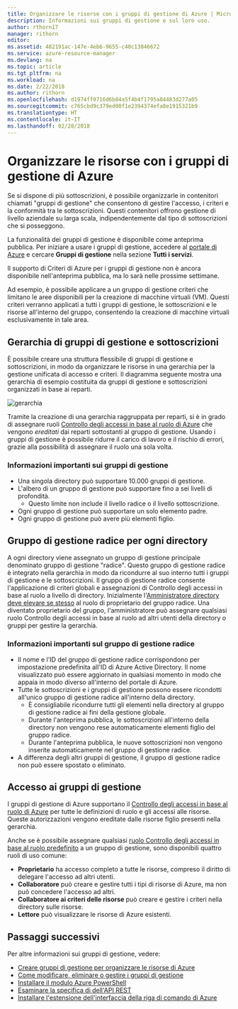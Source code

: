 ```yaml
---
title: Organizzare le risorse con i gruppi di gestione di Azure | Microsoft Docs
description: Informazioni sui gruppi di gestione e sul loro uso.
author: rthorn17
manager: rithorn
editor: 
ms.assetid: 482191ac-147e-4eb6-9655-c40c13846672
ms.service: azure-resource-manager
ms.devlang: na
ms.topic: article
ms.tgt_pltfrm: na
ms.workload: na
ms.date: 2/22/2018
ms.author: rithorn
ms.openlocfilehash: d1974ff9716d6b84a5f4b4f1795a84483d277a05
ms.sourcegitcommit: c765cbd9c379ed00f1e2394374efa8e1915321b9
ms.translationtype: HT
ms.contentlocale: it-IT
ms.lasthandoff: 02/28/2018
---
```

# <a name="organize-your-resources-with-azure-management-groups"></a>Organizzare le risorse con i gruppi di gestione di Azure 

Se si dispone di più sottoscrizioni, è possibile organizzarle in contenitori chiamati "gruppi di gestione" che consentono di gestire l'accesso, i criteri e la conformità tra le sottoscrizioni. Questi contenitori offrono gestione di livello aziendale su larga scala, indipendentemente dal tipo di sottoscrizioni che si posseggono.  

La funzionalità dei gruppi di gestione è disponibile come anteprima pubblica. Per iniziare a usare i gruppi di gestione, accedere al [portale di Azure](https://portal.azure.com) e cercare **Gruppi di gestione** nella sezione **Tutti i servizi**. 

Il supporto di Criteri di Azure per i gruppi di gestione non è ancora disponibile nell'anteprima pubblica, ma lo sarà nelle prossime settimane.  

Ad esempio, è possibile applicare a un gruppo di gestione criteri che limitano le aree disponibili per la creazione di macchine virtuali (VM). Questi criteri verranno applicati a tutti i gruppi di gestione, le sottoscrizioni e le risorse all'interno del gruppo, consentendo la creazione di macchine virtuali esclusivamente in tale area.

## <a name="hierarchy-of-management-groups-and-subscriptions"></a>Gerarchia di gruppi di gestione e sottoscrizioni 

È possibile creare una struttura flessibile di gruppi di gestione e sottoscrizioni, in modo da organizzare le risorse in una gerarchia per la gestione unificata di accesso e criteri. Il diagramma seguente mostra una gerarchia di esempio costituita da gruppi di gestione e sottoscrizioni organizzati in base ai reparti.    

![gerarchia](media/management-groups/MG_overview.png)

Tramite la creazione di una gerarchia raggruppata per reparti, si è in grado di assegnare ruoli [Controllo degli accessi in base al ruolo di Azure](../active-directory/role-based-access-control-what-is.md) che vengono *ereditati* dai reparti sottostanti al gruppo di gestione. Usando i gruppi di gestione è possibile ridurre il carico di lavoro e il rischio di errori, grazie alla possibilità di assegnare il ruolo una sola volta. 

### <a name="important-facts-about-management-groups"></a>Informazioni importanti sui gruppi di gestione
- Una singola directory può supportare 10.000 gruppi di gestione. 
- L'albero di un gruppo di gestione può supportare fino a sei livelli di profondità.
    - Questo limite non include il livello radice o il livello sottoscrizione.
- Ogni gruppo di gestione può supportare un solo elemento padre.
- Ogni gruppo di gestione può avere più elementi figlio. 

## <a name="root-management-group-for-each-directory"></a>Gruppo di gestione radice per ogni directory

A ogni directory viene assegnato un gruppo di gestione principale denominato gruppo di gestione "radice". Questo gruppo di gestione radice è integrato nella gerarchia in modo da ricondurre al suo interno tutti i gruppi di gestione e le sottoscrizioni. Il gruppo di gestione radice consente l'applicazione di criteri globali e assegnazioni di Controllo degli accessi in base al ruolo a livello di directory. Inizialmente l'[Amministratore directory deve elevare se stesso](../active-directory/role-based-access-control-tenant-admin-access.md) al ruolo di proprietario del gruppo radice. Una diventato proprietario del gruppo, l'amministratore può assegnare qualsiasi ruolo Controllo degli accessi in base al ruolo ad altri utenti della directory o gruppi per gestire la gerarchia.  

### <a name="important-facts-about-the-root-management-group"></a>Informazioni importanti sul gruppo di gestione radice
- Il nome e l'ID del gruppo di gestione radice corrispondono per impostazione predefinita all'ID di Azure Active Directory. Il nome visualizzato può essere aggiornato in qualsiasi momento in modo che appaia in modo diverso all'interno del portale di Azure. 
- Tutte le sottoscrizioni e i gruppi di gestione possono essere ricondotti all'unico gruppo di gestione radice all'interno della directory.  
    - È consigliabile ricondurre tutti gli elementi nella directory al gruppo di gestione radice ai fini della gestione globale.  
    - Durante l'anteprima pubblica, le sottoscrizioni all'interno della directory non vengono rese automaticamente elementi figlio del gruppo radice.   
    - Durante l'anteprima pubblica, le nuove sottoscrizioni non vengono inserite automaticamente nel gruppo di gestione radice. 
- A differenza degli altri gruppi di gestione, il gruppo di gestione radice non può essere spostato o eliminato. 
  
## <a name="management-group-access"></a>Accesso ai gruppi di gestione

I gruppi di gestione di Azure supportano il [Controllo degli accessi in base al ruolo di Azure](../active-directory/role-based-access-control-what-is.md) per tutte le definizioni di ruolo e gli accessi alle risorse. Queste autorizzazioni vengono ereditate dalle risorse figlio presenti nella gerarchia.   

Anche se è possibile assegnare qualsiasi [ruolo Controllo degli accessi in base al ruolo predefinito](../active-directory/role-based-access-control-what-is.md#built-in-roles) a un gruppo di gestione, sono disponibili quattro ruoli di uso comune: 
- **Proprietario** ha accesso completo a tutte le risorse, compreso il diritto di delegare l'accesso ad altri utenti. 
- **Collaboratore** può creare e gestire tutti i tipi di risorse di Azure, ma non può concedere l'accesso ad altri.
- **Collaboratore ai criteri delle risorse** può creare e gestire i criteri nella directory sulle risorse.     
- **Lettore** può visualizzare le risorse di Azure esistenti. 


## <a name="next-steps"></a>Passaggi successivi 
Per altre informazioni sui gruppi di gestione, vedere: 
- [Creare gruppi di gestione per organizzare le risorse di Azure](management-groups-create.md)
- [Come modificare, eliminare o gestire i gruppi di gestione](management-groups-manage.md)
- [Installare il modulo Azure PowerShell](https://www.powershellgallery.com/packages/AzureRM.ManagementGroups/0.0.1-preview)
- [Esaminare la specifica di dell'API REST](https://github.com/Azure/azure-rest-api-specs/tree/master/specification/managementgroups/resource-manager/Microsoft.Management/preview/2018-01-01-preview)
- [Installare l'estensione dell'interfaccia della riga di comando di Azure](https://docs.microsoft.com/en-us/cli/azure/extension?view=azure-cli-latest#az_extension_list_available)

